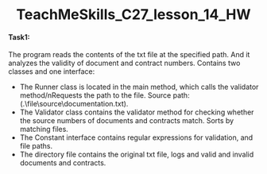 <h1 align = "center">TeachMeSkills_C27_lesson_14_HW</h1>
<h4>Task1:</h4> The program reads the contents of the txt file at the specified path. And it analyzes the validity of document and contract numbers.
Contains two classes and one interface:
<ul>
 <li>The Runner class is located in the main method, which calls the validator method/nRequests the path to the file. Source path: (.\file\source\documentation.txt).</li>
 <li>The Validator class contains the validator method for checking whether the source numbers of documents and contracts match. Sorts by matching files.</li>
 <li>The Сonstant interface contains regular expressions for validation, and file paths.</li>
 <li>The directory file contains the original txt file, logs and valid and invalid documents and contracts.</li>
</ul>
